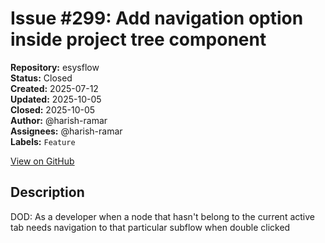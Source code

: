 # Issue #299: Add navigation option inside project tree component

**Repository:** esysflow  
**Status:** Closed  
**Created:** 2025-07-12  
**Updated:** 2025-10-05  
**Closed:** 2025-10-05  
**Author:** @harish-ramar  
**Assignees:** @harish-ramar  
**Labels:** `Feature`  

[View on GitHub](https://github.com/Simtestlab/esysflow/issues/299)

## Description

DOD: As a developer when a node that hasn't belong to the current active tab needs navigation to that particular subflow when double clicked